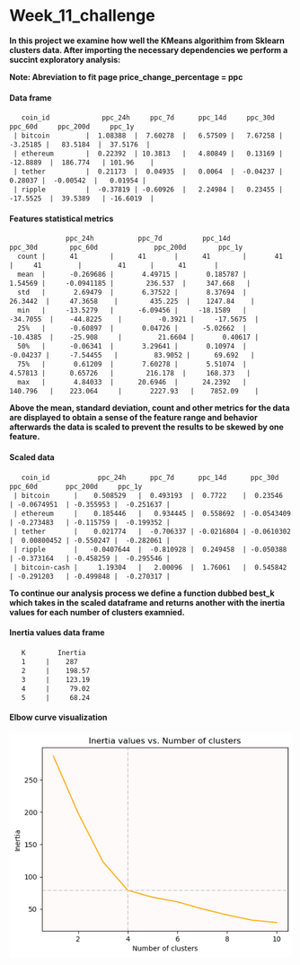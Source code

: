 # Week_11_challenge

**In this project we examine how well the KMeans algorithim from Sklearn clusters data. After importing the necessary dependencies we perform a succint exploratory analysis:**

**Note: Abreviation to fit page price_change_percentage = ppc**



#### Data frame
       coin_id             ppc_24h     ppc_7d      ppc_14d     ppc_30d     ppc_60d     ppc_200d     ppc_1y    
     | bitcoin         |  1.08388  |  7.60278  |   6.57509 |   7.67258 |  -3.25185 |   83.5184  |  37.5176  |
     | ethereum        |  0.22392  | 10.3813   |   4.80849 |   0.13169 | -12.8889  |  186.774   | 101.96    |
     | tether          |  0.21173  |  0.04935  |   0.0064  |  -0.04237 |   0.28037 |  -0.00542  |   0.01954 |
     | ripple          |  -0.37819 | -0.60926  |   2.24984 |   0.23455 | -17.5525  |  39.5389   | -16.6019  |
     
#### Features statistical metrics
                  ppc_24h           ppc_7d          ppc_14d           ppc_30d        ppc_60d              ppc_200d        ppc_1y 
      count |      41        |      41       |      41        |       41       |     41         |         41      |      41       |
      mean  |      -0.269686 |       4.49715 |       0.185787 |        1.54569 |     -0.0941185 |        236.537  |     347.668   |
      std   |       2.69479  |       6.37522 |       8.37694  |       26.3442  |     47.3658    |        435.225  |    1247.84    |
      min   |     -13.5279   |      -6.09456 |     -18.1589   |      -34.7055  |    -44.8225    |         -0.3921 |     -17.5675  |
      25%   |      -0.60897  |       0.04726 |      -5.02662  |      -10.4385  |    -25.908     |         21.6604 |       0.40617 |
      50%   |      -0.06341  |       3.29641 |       0.10974  |       -0.04237 |     -7.54455   |         83.9052 |      69.692   |
      75%   |       0.61209  |       7.60278 |       5.51074  |        4.57813 |      0.65726   |        216.178  |     168.373   |
      max   |       4.84033  |      20.6946  |      24.2392   |      140.796   |    223.064     |       2227.93   |    7852.09    |




**Above the mean, standard deviation, count and other metrics for the data are displayed to obtain a sense of the feature range and behavior
afterwards the data is scaled to prevent the results to be skewed by one feature.**


#### Scaled data
       coin_id            ppc_24h      ppc_7d      ppc_14d      ppc_30d      ppc_60d       ppc_200d     ppc_1y
     | bitcoin      |    0.508529   |  0.493193  |  0.7722    |  0.23546   | -0.0674951  | -0.355953 |  -0.251637 |
     | ethereum     |    0.185446   |   0.934445 |  0.558692  | -0.0543409 | -0.273483   | -0.115759 |  -0.199352 |
     | tether       |    0.021774   |  -0.706337 | -0.0216804 | -0.0610302 |  0.00800452 | -0.550247 |  -0.282061 |
     | ripple       |   -0.0407644  |  -0.810928 |  0.249458  | -0.050388  | -0.373164   | -0.458259 |  -0.295546 | 
     | bitcoin-cash |     1.19304   |   2.00096  |  1.76061   |  0.545842  | -0.291203   | -0.499848 |  -0.270317 |



**To continue our analysis process we define a function dubbed best_k which takes in the scaled dataframe and returns another 
with the inertia values for each number of clusters examnied.**


#### Inertia values data frame
       K        Inertia 
       1     |    287    
       2     |    198.57 
       3     |    123.19 
       4     |     79.02 
       5     |     68.24 
       



#### Elbow curve visualization

![Alt text](Resources/elbow.png)

